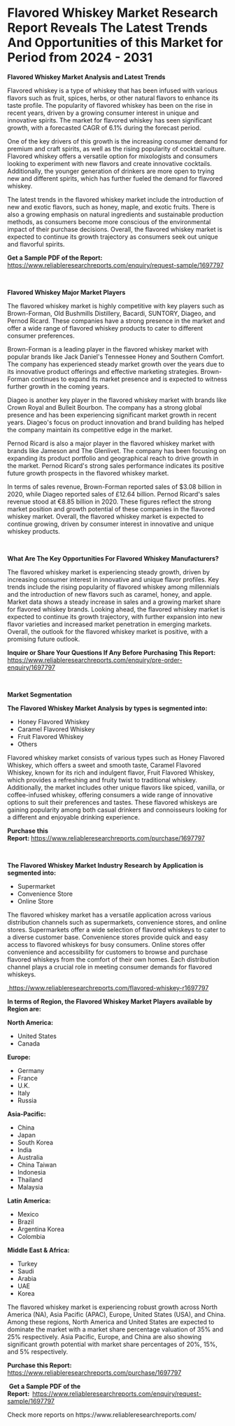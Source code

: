 <p><h1>Flavored Whiskey Market Research Report Reveals The Latest Trends And Opportunities of this Market for Period from 2024 - 2031</h1></p><p><strong>Flavored Whiskey Market Analysis and Latest Trends</strong></p>
<p><p>Flavored whiskey is a type of whiskey that has been infused with various flavors such as fruit, spices, herbs, or other natural flavors to enhance its taste profile. The popularity of flavored whiskey has been on the rise in recent years, driven by a growing consumer interest in unique and innovative spirits. The market for flavored whiskey has seen significant growth, with a forecasted CAGR of 6.1% during the forecast period.</p><p>One of the key drivers of this growth is the increasing consumer demand for premium and craft spirits, as well as the rising popularity of cocktail culture. Flavored whiskey offers a versatile option for mixologists and consumers looking to experiment with new flavors and create innovative cocktails. Additionally, the younger generation of drinkers are more open to trying new and different spirits, which has further fueled the demand for flavored whiskey.</p><p>The latest trends in the flavored whiskey market include the introduction of new and exotic flavors, such as honey, maple, and exotic fruits. There is also a growing emphasis on natural ingredients and sustainable production methods, as consumers become more conscious of the environmental impact of their purchase decisions. Overall, the flavored whiskey market is expected to continue its growth trajectory as consumers seek out unique and flavorful spirits.</p></p>
<p><strong>Get a Sample PDF of the Report:&nbsp;</strong> <a href="https://www.reliableresearchreports.com/enquiry/request-sample/1697797">https://www.reliableresearchreports.com/enquiry/request-sample/1697797</a></p>
<p>&nbsp;</p>
<p><strong>Flavored Whiskey Major Market Players</strong></p>
<p><p>The flavored whiskey market is highly competitive with key players such as Brown-Forman, Old Bushmills Distillery, Bacardi, SUNTORY, Diageo, and Pernod Ricard. These companies have a strong presence in the market and offer a wide range of flavored whiskey products to cater to different consumer preferences.</p><p>Brown-Forman is a leading player in the flavored whiskey market with popular brands like Jack Daniel's Tennessee Honey and Southern Comfort. The company has experienced steady market growth over the years due to its innovative product offerings and effective marketing strategies. Brown-Forman continues to expand its market presence and is expected to witness further growth in the coming years.</p><p>Diageo is another key player in the flavored whiskey market with brands like Crown Royal and Bulleit Bourbon. The company has a strong global presence and has been experiencing significant market growth in recent years. Diageo's focus on product innovation and brand building has helped the company maintain its competitive edge in the market.</p><p>Pernod Ricard is also a major player in the flavored whiskey market with brands like Jameson and The Glenlivet. The company has been focusing on expanding its product portfolio and geographical reach to drive growth in the market. Pernod Ricard's strong sales performance indicates its positive future growth prospects in the flavored whiskey market.</p><p>In terms of sales revenue, Brown-Forman reported sales of $3.08 billion in 2020, while Diageo reported sales of £12.64 billion. Pernod Ricard's sales revenue stood at €8.85 billion in 2020. These figures reflect the strong market position and growth potential of these companies in the flavored whiskey market. Overall, the flavored whiskey market is expected to continue growing, driven by consumer interest in innovative and unique whiskey products.</p></p>
<p>&nbsp;</p>
<p><strong>What Are The Key Opportunities For Flavored Whiskey Manufacturers?</strong></p>
<p><p>The flavored whiskey market is experiencing steady growth, driven by increasing consumer interest in innovative and unique flavor profiles. Key trends include the rising popularity of flavored whiskey among millennials and the introduction of new flavors such as caramel, honey, and apple. Market data shows a steady increase in sales and a growing market share for flavored whiskey brands. Looking ahead, the flavored whiskey market is expected to continue its growth trajectory, with further expansion into new flavor varieties and increased market penetration in emerging markets. Overall, the outlook for the flavored whiskey market is positive, with a promising future outlook.</p></p>
<p><strong>Inquire or Share Your Questions If Any Before Purchasing This Report:</strong> <a href="https://www.reliableresearchreports.com/enquiry/pre-order-enquiry/1697797">https://www.reliableresearchreports.com/enquiry/pre-order-enquiry/1697797</a></p>
<p>&nbsp;</p>
<p><strong>Market Segmentation</strong></p>
<p><strong>The Flavored Whiskey Market Analysis by types is segmented into:</strong></p>
<p><ul><li>Honey Flavored Whiskey</li><li>Caramel Flavored Whiskey</li><li>Fruit Flavored Whiskey</li><li>Others</li></ul></p>
<p><p>Flavored whiskey market consists of various types such as Honey Flavored Whiskey, which offers a sweet and smooth taste, Caramel Flavored Whiskey, known for its rich and indulgent flavor, Fruit Flavored Whiskey, which provides a refreshing and fruity twist to traditional whiskey. Additionally, the market includes other unique flavors like spiced, vanilla, or coffee-infused whiskey, offering consumers a wide range of innovative options to suit their preferences and tastes. These flavored whiskeys are gaining popularity among both casual drinkers and connoisseurs looking for a different and enjoyable drinking experience.</p></p>
<p><strong>Purchase this Report:&nbsp;</strong><a href="https://www.reliableresearchreports.com/purchase/1697797">https://www.reliableresearchreports.com/purchase/1697797</a></p>
<p>&nbsp;</p>
<p><strong>The Flavored Whiskey Market Industry Research by Application is segmented into:</strong></p>
<p><ul><li>Supermarket</li><li>Convenience Store</li><li>Online Store</li></ul></p>
<p><p>The flavored whiskey market has a versatile application across various distribution channels such as supermarkets, convenience stores, and online stores. Supermarkets offer a wide selection of flavored whiskeys to cater to a diverse customer base. Convenience stores provide quick and easy access to flavored whiskeys for busy consumers. Online stores offer convenience and accessibility for customers to browse and purchase flavored whiskeys from the comfort of their own homes. Each distribution channel plays a crucial role in meeting consumer demands for flavored whiskeys.</p></p>
<p><a href="https://www.reliableresearchreports.com/flavored-whiskey-r1697797">&nbsp;https://www.reliableresearchreports.com/flavored-whiskey-r1697797</a></p>
<p><strong>In terms of Region, the Flavored Whiskey Market Players available by Region are:</strong></p>
<p>
    <p> <strong> North America: </strong>
        <ul>
            <li>United States</li>
            <li>Canada</li>
        </ul>
        </p> 
    <p> <strong> Europe: </strong>
        <ul>
            <li>Germany</li>
            <li>France</li>
            <li>U.K.</li>
            <li>Italy</li>
            <li>Russia</li>
        </ul>
        </p> 
    <p> <strong> Asia-Pacific: </strong>
        <ul>
            <li>China</li>
            <li>Japan</li>
            <li>South Korea</li>
            <li>India</li>
            <li>Australia</li>
            <li>China Taiwan</li>
            <li>Indonesia</li>
            <li>Thailand</li>
            <li>Malaysia</li>
        </ul>
        </p> 
    <p> <strong> Latin America: </strong>
        <ul>
            <li>Mexico</li>
            <li>Brazil</li>
            <li>Argentina Korea</li>
            <li>Colombia</li>
        </ul>
        </p> 
    <p> <strong> Middle East & Africa: </strong>
        <ul>
            <li>Turkey</li>
            <li>Saudi</li>
            <li>Arabia</li>
            <li>UAE</li>
            <li>Korea</li>
        </ul>
    </p>
    </p>
<p><p>The flavored whiskey market is experiencing robust growth across North America (NA), Asia Pacific (APAC), Europe, United States (USA), and China. Among these regions, North America and United States are expected to dominate the market with a market share percentage valuation of 35% and 25% respectively. Asia Pacific, Europe, and China are also showing significant growth potential with market share percentages of 20%, 15%, and 5% respectively.</p></p>
<p><strong>Purchase this Report: </strong><a href="https://www.reliableresearchreports.com/purchase/1697797">https://www.reliableresearchreports.com/purchase/1697797</a></p>
<p>&nbsp;<strong>Get a Sample PDF of the Report:&nbsp;&nbsp;</strong><a href="https://www.reliableresearchreports.com/enquiry/request-sample/1697797">https://www.reliableresearchreports.com/enquiry/request-sample/1697797</a></p>
<p><strong></strong></p>
<p>Check more reports on https://www.reliableresearchreports.com/</p>